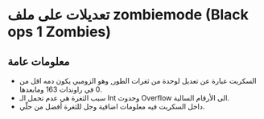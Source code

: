 # تعديلات على ملف zombiemode (Black ops 1 Zombies)

## معلومات عامة
* السكربت عبارة عن تعديل لوحدة من ثغرات الطور, وهو الزومبي يكون دمه اقل من 0 في راوندات 163 ومابعدها.
* سبب الثغرة هي عدم تحمل الـ Int وحدوث Overflow الى الأرقام السالبة.
* داخل السكربت فيه معلومات اضافية وحل للثغرة أفضل من حلّي.
